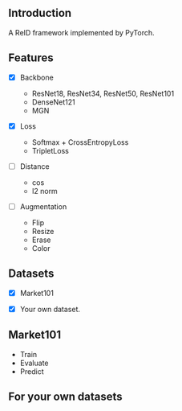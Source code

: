 ## Introduction
A ReID framework implemented by PyTorch.


## Features
- [X] Backbone
    + ResNet18, ResNet34, ResNet50, ResNet101
    + DenseNet121
    + MGN
    
- [X] Loss
    + Softmax + CrossEntropyLoss
    + TripletLoss
    
- [ ] Distance
    + cos
    + l2 norm
    
- [ ] Augmentation
    + Flip
    + Resize
    + Erase
    + Color

    
## Datasets
- [X] Market101
- [X] Your own dataset.


## Market101
+ Train
+ Evaluate
+ Predict


## For your own datasets
